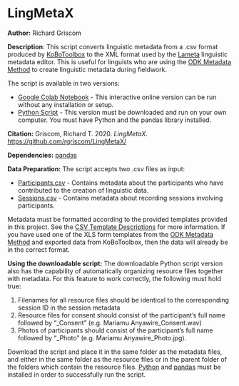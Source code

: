 # LingMetaX
**Author:** Richard Griscom

**Description**: This script converts linguistic metadata from a .csv format produced by [KoBoToolbox](https://www.kobotoolbox.org/) to the XML format used by the [Lameta](https://sites.google.com/site/metadatatooldiscussion/) linguistic metadata editor. This is useful for linguists who are using the [ODK Metadata Method](https://zenodo.org/record/3871516) to create linguistic metadata during fieldwork. 

The script is available in two versions: 
* [Google Colab Notebook](https://colab.research.google.com/drive/149OpY8zxxSHA1u2deInzkegnUsEj1jiI?usp=sharing) - This interactive online version can be run without any installation or setup. 
* [Python Script](https://github.com/rgriscom/LingMetaX/blob/main/LingMetaX.py) - This version must be downloaded and run on your own computer. You must have Python and the pandas library installed. 

**Citation:**
Griscom, Richard T. 2020. *LingMetaX*. https://github.com/rgriscom/LingMetaX/

**Dependencies:** 
[pandas](https://pandas.pydata.org/)

**Data Preparation:** 
The script accepts two .csv files as input:

* [Participants.csv](https://github.com/rgriscom/LingMetaX/blob/main/Participants.csv) - Contains metadata about the participants who have contributed to the creation of linguistic data.
* [Sessions.csv](https://github.com/rgriscom/LingMetaX/blob/main/Sessions.csv) - Contains metadata about recording sessions involving participants. 

Metadata must be formatted according to the provided templates provided in this project. See the [CSV Template Descriptions](https://github.com/rgriscom/LingMetaX/blob/main/CSV%20Template%20Descriptions.md) for more information. If you have used one of the XLS form templates from the [ODK Metadata Method](https://zenodo.org/record/3871516) and exported data from KoBoToolbox, then the data will already be in the correct format. 

**Using the downloadable script:**
The downloadable Python script version also has the capability of automatically organizing resource files together with metadata. For this feature to work correctly, the following must hold true:
1. Filenames for all resource files should be identical to the corresponding session ID in the session metadata
2. Resource files for consent should consist of the participant’s full name followed by “_Consent” (e.g. Mariamu Anyawire_Consent.wav)
3. Photos of participants should consist of the participant’s full name followed by “_Photo” (e.g. Mariamu Anyawire_Photo.jpg).
    
Download the script and place it in the same folder as the metadata files, and either in the same folder as the resource files or in the parent folder of the folders which contain the resource files. [Python](https://www.python.org/) and [pandas](https://pandas.pydata.org/) must be installed in order to successfully run the script. 





